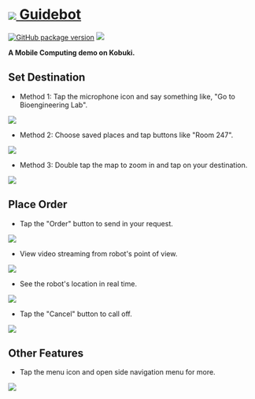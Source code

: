 # <a href="http://ec2-18-216-168-161.us-east-2.compute.amazonaws.com/mobcmp-webapp-v-1-4-1/"><img src="img/readme-icon.png" align="absmiddle"/> Guidebot</a>
[![GitHub package version](https://img.shields.io/github/package-json/v/badges/shields.svg)](https://github.com/Andersen1997/mobcmp-webapp-test29-996/blob/master/index.html)
[![](https://img.shields.io/badge/PoweredBy-Scott&Andersen-red.svg)](https://github.com/Andersen1997/)

**A Mobile Computing demo on Kobuki.**
## Set Destination
* Method 1: Tap the microphone icon and say something like, "Go to Bioengineering Lab".
<img src="img/readme-1.png"/>

* Method 2: Choose saved places and tap buttons like "Room 247".
<img src="img/readme-2.png">

* Method 3: Double tap the map to zoom in and tap on your destination.
<img src="img/readme-3png">

## Place Order
* Tap the "Order" button to send in your request.
<img src="img/readme-4.png">

* View video streaming from robot's point of view.
<img src="img/readme-5.png">

* See the robot's location in real time.
<img src="img/readme-6.png">

* Tap the "Cancel" button to call off.
<img src="img/readme-7.png">

## Other Features
* Tap the menu icon and open side navigation menu for more.
<img src="img/readme-8.png">
